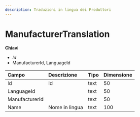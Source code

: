 ```yaml
---
description: Traduzioni in lingua dei Produttori
---
```


# ManufacturerTranslation

**Chiavi**

* _Id_
* ManufacturerId, LanguageId

| Campo | Descrizione | Tipo | Dimensione |
| :--- | :--- | :--- | :--- |
| Id | Id | text | 50 |
| LanguageId |  | text | 50 |
| ManufacturerId |  | text | 50 |
| Name | Nome in lingua  | text | 100 |


